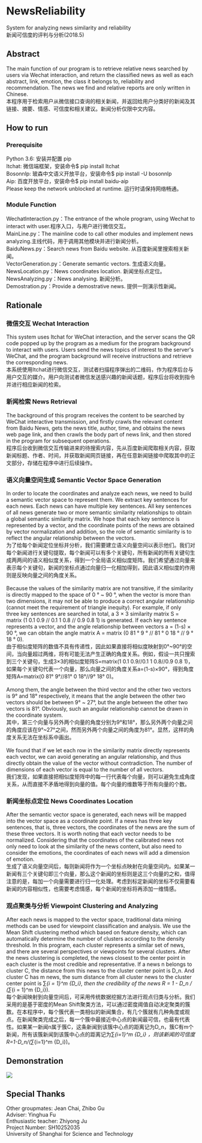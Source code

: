 # NewsReliability
System for analyzing news similarity and reliability <br>
新闻可信度的评判与分析(2018.5)

## Abstract
The main function of our program is to retrieve relative news searched by users via Wechat interaction, and return the classified news as well as each abstract, link, emotion, the class it belongs to, reliability and recommendation. The news we find and relative reports are only written in Chinese.<br>
本程序用于检索用户从微信接口查询的相关新闻，并返回给用户分类好的新闻及其链接、摘要、情感、可信度和相关建议。新闻分析仅限中文内容。

## How to run
### Prerequisite
  Python 3.6: 安装并配置 pip<br>
  Itchat: 微信端框架，安装命令$ pip install Itchat<br>
  Bosonnlp: 玻森中文语义开放平台，安装命令$ pip install -U bosonnlp<br>
  Aip: 百度开放平台，安装命令$ pip install baidu-aip<br>
  Please keep the network unblocked at runtime. 运行时请保持网络畅通。
### Module Function
  WechatInteraction.py：The entrance of the whole program, using Wechat to interact with user.程序入口，与用户进行微信交互。<br>
  MainLine.py：The mainline code to call other modules and implement news analyzing.主线代码，用于调用其他模块并进行新闻分析。<br>
  BaiduNews.py：Search news from Baidu website. 从百度新闻里搜索相关新闻。<br>
  VectorGeneration.py：Generate semantic vectors. 生成语义向量。<br>
  NewsLocation.py：News coordinates location. 新闻坐标点定位。<br>
  NewsAnalyzing.py：News analysing. 新闻分析。<br>
  Demostration.py：Provide a demostrative news. 提供一则演示性新闻。

## Rationale
### 微信交互 Wechat Interaction
This system uses Itchat for WeChat interaction, and the server scans the QR code popped up by the program as a medium for the program background to interact with users. Users send the news topics of interest to the server's WeChat, and the program background will receive instructions and retrieve the corresponding news.<br>
本系统使用Itchat进行微信交互，测试者扫描程序弹出的二维码，作为程序后台与用户交互的媒介。用户向测试者微信发送感兴趣的新闻话题，程序后台将收到指令并进行相应新闻的检索。
### 新闻检索 News Retrieval
The background of this program receives the content to be searched by WeChat interactive transmission, and firstly crawls the relevant content from Baidu News, gets the news title, author, time, and obtains the news web page link, and then crawls the body part of news link, and then stored in the program for subsequent operations.<br>
程序后台收到微信交互传输进来的待搜索内容，先从百度新闻爬取相关内容，获取新闻标题、作者、时间，并获取新闻网页链接，再在任意新闻链接中爬取其中的正文部分，存储在程序中进行后续操作。
### 语义向量空间生成 Semantic Vector Space Generation
In order to locate the coordinates and analyze each news, we need to build a semantic vector space to represent them. We extract key sentences for each news. Each news can have multiple key sentences. All key sentences of all news generate two or more semantic similarity relationships to obtain a global semantic similarity matrix. We hope that each key sentence is represented by a vector, and the coordinate points of the news are obtained by vector normalization and addition, so the role of semantic similarity is to reflect the angular relationship between the vectors.<br>
为了给每个新闻定位坐标并分析，我们需要建立语义向量空间以表示他们。我们对每个新闻进行关键句提取，每个新闻可以有多个关键句，所有新闻的所有关键句生成两两间的语义相似度关系，得到一个全局语义相似度矩阵。我们希望通过向量来表示每个关键句，新闻的坐标点通过向量归一化相加得到，因此语义相似度的作用则是反映向量之间的角度关系。<br><br>
Because the values of the similarity matrix are not transitive, if the similarity is directly mapped to the space of 0 ° \~ 90 °, when the vector is more than two dimensions, it may not be able to produce a correct angular relationship (cannot meet the requirement of triangle inequity). For example, if only three key sentences are searched in total, a 3 × 3 similarity matrix S = matrix (1 0.1 0.9 // 0.1 1 0.8 // 0.9 0.8 1) is generated. If each key sentence represents a vector, and the angle relationship between vectors a = (1-s) × 90 °, we can obtain the angle matrix A = matrix (0 81 ° 9 ° // 81 ° 0 18 ° // 9 ° 18 ° 0).<br>
由于相似度矩阵的数值不具有传递性，因此如果直接将相似度映射到0°~90°的空间，当向量超过两维，将有可能无法产生正确的角度关系。例如，假设一共只搜索到三个关键句，生成3×3的相似度矩阵S=matrix(1 0.1 0.9//0.1 1 0.8//0.9 0.8 1)，如果每个关键句代表一个向量，那么向量之间的角度关系a=(1-s)×90°，得到角度矩阵A=matrix(0 81° 9°//81° 0 18°//9° 18° 0)。<br><br>
Among them, the angle between the third vector and the other two vectors is 9° and 18° respectively, it means that the angle between the other two vectors should be between 9° \~ 27°, but the angle between the other two vectors is 81°. Obviously, such an angular relationship cannot be drawn in the coordinate system.<br>
其中，第三个向量与另外两个向量的角度分别为9°和18°，那么另外两个向量之间的角度应该在9°\~27°之间，然而另外两个向量之间的角度为81°。显然，这样的角度关系无法在坐标系中画出。<br><br>
We found that if we let each row in the similarity matrix directly represents each vector, we can avoid generating an angular relationship, and thus directly obtain the value of the vector without contradiction. The number of dimensions of each vector is equal to the number of all vectors.<br>
我们发现，如果直接把相似度矩阵中的每一行代表每个向量，则可以避免生成角度关系，从而直接不矛盾地得到向量的值。每个向量的维数等于所有向量的个数。
### 新闻坐标点定位 News Coordinates Location
After the semantic vector space is generated, each news will be mapped into the vector space as a coordinate point. If a news has three key sentences, that is, three vectors, the coordinates of the news are the sum of these three vectors. It is worth noting that each vector needs to be normalized. Considering that the coordinates of the calibrated news not only need to look at the similarity of the news content, but also need to consider the emotions, the coordinates of each news will add a dimension of emotion.<br>
生成了语义向量空间后，每则新闻将作为一个坐标点映射在向量空间内。如果某一新闻有三个关键句即三个向量，那么这个新闻的坐标则是这三个向量的之和，值得注意的是，每加一个向量需要进行归一化处理。考虑到标定新闻的坐标不仅需要看新闻的内容相似性，也需要考虑情感，每个新闻的坐标将再添加一维情感。
### 观点聚类与分析 Viewpoint Clustering and Analyzing
After each news is mapped to the vector space, traditional data mining methods can be used for viewpoint classification and analysis. We use the Mean Shift clustering method which based on feature density, which can automatically determine the number of clusters according to the density threshold. In this program, each cluster represents a similar set of news, and there are several perspectives or viewpoints for several clusters. After the news clustering is completed, the news closest to the center point in each cluster is the most credible and representative. If a news n belongs to cluster C, the distance from this news to the cluster center point is D_n. And cluster C has m news, the sum distance from all cluster news to the cluster center point is ∑_{i = 1}^m {D_i}, then the credibility of the news R = 1 - D_n / (∑_{i = 1}^m {D_i}).<br>
每个新闻映射到向量空间后，可采用传统数据挖掘方法进行观点归类与分析。我们采用的是基于密度的Mean Shift聚类方法，可以通过密度阈值自动决定聚类的簇数。在本程序中，每个簇代表一类相似的新闻集合，有几个簇就有几种角度或观点。在新闻聚类完成之后，每一个簇中最接近中心点的新闻最可信，也最有代表性。如果某一新闻n属于簇C，这条新闻到该簇中心点的距离记为D_n，簇C有m个新闻，所有该簇新闻到该簇中心点的距离记为∑_{i=1}^m {D_i} ，则该新闻的可信度R=1-D_n/(∑_{i=1}^m {D_i})。

## Demonstration
![](https://github.com/RiverLeeGitHub/NewsReliability/blob/master/Demonstrations/%E4%B8%AD%E5%85%B4%E4%BA%8B%E4%BB%B6.jpg?raw=true)

## Special Thanks
Other groupmates: Jean Chai, Zhibo Gu<br>
Adviser: Yinghua Fu<br>
Enthusiastic teacher: Zhiyong Ju<br>
Project Number: SH10252035<br>
University of Shanghai for Science and Technology<br>
